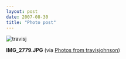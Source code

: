 ```yaml
---
layout: post
date: 2007-08-30
title: "Photo post"
---
```

![travisj](/images/294e448e1cf64ddc4413ced2147dbb8008f59a882f0b0f6a65fca4799a828d10.jpg)

<b>IMG_2779.JPG</b> (via <a href="http://www.flickr.com/photos/travisjohnson/1273790856/">Photos from travisjohnson</a>)